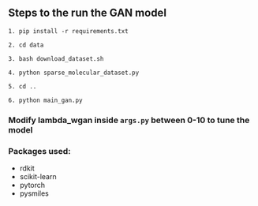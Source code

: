 ## Steps to the run the GAN model
```
1. pip install -r requirements.txt
```

```
2. cd data
```

```
3. bash download_dataset.sh
```

```
4. python sparse_molecular_dataset.py
```

```
5. cd ..
```

```
6. python main_gan.py
```

### Modify lambda_wgan inside `args.py` between 0-10 to tune the model

### Packages used:
* rdkit
* scikit-learn
* pytorch
* pysmiles
